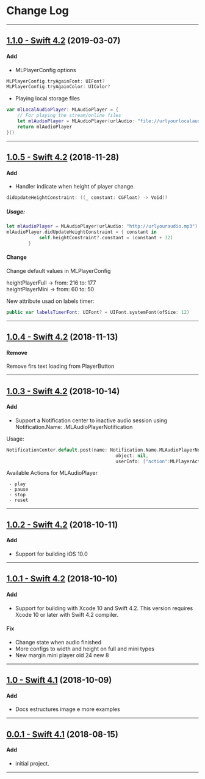 # Change Log

-----
## [1.1.0 - Swift 4.2](https://github.com/micheltlutz/MLAudioPlayer/releases/tag/v1.1.0) (2019-03-07)

#### Add
* MLPlayerConfig options

```swift
MLPlayerConfig.tryAgainFont: UIFont?
MLPlayerConfig.tryAgainColor: UIColor?
```

* Playing local storage files

```swift
var mlLocalAudioPlayer: MLAudioPlayer = {
    // For playing the stream/online files
    let mlAudioPlayer = MLAudioPlayer(urlAudio: "file://urlyourlocalaudio.mp3", isLocalFile: true)
    return mlAudioPlayer
}()
```
-----
## [1.0.5 - Swift 4.2](https://github.com/micheltlutz/MLAudioPlayer/releases/tag/v1.0.5) (2018-11-28)

#### Add
* Handler indicate when height of player change.

```swift
didUpdateHeightConstraint: ((_ constant: CGFloat) -> Void)?
```
##### Usage:

```swift
let mlAudioPlayer = MLAudioPlayer(urlAudio: "http://urlyouraudio.mp3")
mlAudioPlayer.didUpdateHeightConstraint = { constant in
            self.heightConstraint?.constant = (constant + 32)
        }
```

#### Change

Change default values in MLPlayerConfig 

heightPlayerFull -> from: 216 to: 177    
heightPlayerMini -> from: 60 to: 50

New attribute usad on labels timer: 

```swift
public var labelsTimerFont: UIFont? = UIFont.systemFont(ofSize: 12)
```


-----

## [1.0.4 - Swift 4.2](https://github.com/micheltlutz/MLAudioPlayer/releases/tag/v1.0.4) (2018-11-13)

#### Remove

Remove firs text loading from PlayerButton

-----

## [1.0.3 - Swift 4.2](https://github.com/micheltlutz/MLAudioPlayer/releases/tag/v1.0.3) (2018-10-14)

#### Add
* Support a Notification center to inactive audio session using Notification.Name: .MLAudioPlayerNotification

Usage: 

```swift 
NotificationCenter.default.post(name: Notification.Name.MLAudioPlayerNotification, 
										object: nil,
										userInfo: ["action":MLPlayerActions.stop])
```
Available Actions for MLAudioPlayer
 
     - play
     - pause
     - stop
     - reset


-----

## [1.0.2 - Swift 4.2](https://github.com/micheltlutz/MLAudioPlayer/releases/tag/v1.0.2) (2018-10-11)

#### Add
* Support for building iOS 10.0

---

## [1.0.1 - Swift 4.2](https://github.com/micheltlutz/MLAudioPlayer/releases/tag/v1.0.1) (2018-10-10)

#### Add
* Support for building with Xcode 10 and Swift 4.2. This version requires Xcode 10 or later with Swift 4.2 compiler.

#### Fix

- Change state when audio finished
- More configs to width and height on full and mini types
- New margin mini player old 24 new 8

---

## [1.0 - Swift 4.1](https://github.com/micheltlutz/MLAudioPlayer/releases/tag/v1.0) (2018-10-09)

#### Add
* Docs estructures image e more examples

---

## [0.0.1 - Swift 4.1](https://github.com/micheltlutz/MLAudioPlayer/releases/tag/v0.0.1) (2018-08-15)

#### Add
* initial project.


---

